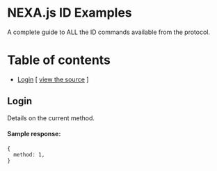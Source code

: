 # NEXA.js ID Examples

A complete guide to ALL the ID commands available from the protocol.

# Table of contents

- [Login](#login) [ [view the source](login.js) ]

## Login

Details on the current method.

#### Sample response:
```
{
  method: 1,
}
```
